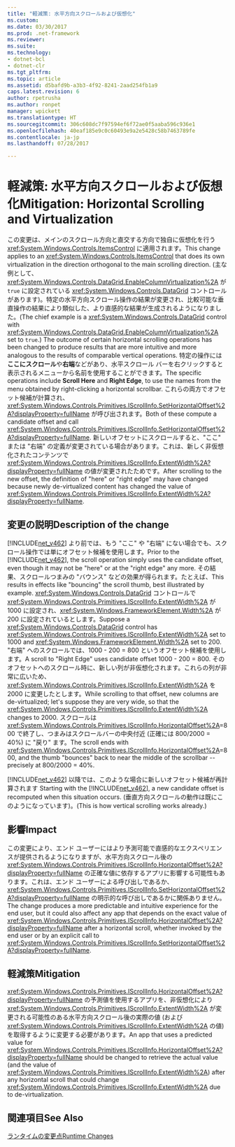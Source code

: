 ```yaml
---
title: "軽減策: 水平方向スクロールおよび仮想化"
ms.custom: 
ms.date: 03/30/2017
ms.prod: .net-framework
ms.reviewer: 
ms.suite: 
ms.technology:
- dotnet-bcl
- dotnet-clr
ms.tgt_pltfrm: 
ms.topic: article
ms.assetid: d5bafd9b-a3b3-4f92-8241-2aad254fb1a9
caps.latest.revision: 6
author: rpetrusha
ms.author: ronpet
manager: wpickett
ms.translationtype: HT
ms.sourcegitcommit: 306c608dc7f97594ef6f72ae0f5aaba596c936e1
ms.openlocfilehash: 40eaf185e9c0c60493e9a2e5428c58b7463789fe
ms.contentlocale: ja-jp
ms.lasthandoff: 07/28/2017

---
```

# <a name="mitigation-horizontal-scrolling-and-virtualization"></a><span data-ttu-id="01b1b-102">軽減策: 水平方向スクロールおよび仮想化</span><span class="sxs-lookup"><span data-stu-id="01b1b-102">Mitigation: Horizontal Scrolling and Virtualization</span></span>
<span data-ttu-id="01b1b-103">この変更は、メインのスクロール方向と直交する方向で独自に仮想化を行う <xref:System.Windows.Controls.ItemsControl> に適用されます。</span><span class="sxs-lookup"><span data-stu-id="01b1b-103">This change applies to an <xref:System.Windows.Controls.ItemsControl> that does its own virtualization in the direction orthogonal to the main scrolling direction.</span></span> <span data-ttu-id="01b1b-104">(主な例として、<xref:System.Windows.Controls.DataGrid.EnableColumnVirtualization%2A> が `true` に設定されている <xref:System.Windows.Controls.DataGrid> コントロールがあります)。特定の水平方向スクロール操作の結果が変更され、比較可能な垂直操作の結果により類似した、より直感的な結果が生成されるようになりました。</span><span class="sxs-lookup"><span data-stu-id="01b1b-104">(The chief  example is a <xref:System.Windows.Controls.DataGrid> control with <xref:System.Windows.Controls.DataGrid.EnableColumnVirtualization%2A> set to `true`.)  The outcome of certain  horizontal scrolling operations has been changed to produce results that are more intuitive and more analogous to the results of comparable vertical operations.</span></span>  <span data-ttu-id="01b1b-105">特定の操作には**ここにスクロール**や**右端**などがあり、水平スクロール バーを右クリックすると表示されるメニューから名前を使用することができます。</span><span class="sxs-lookup"><span data-stu-id="01b1b-105">The specific operations include **Scroll Here** and **Right Edge**, to use the names from the menu obtained by right-clicking a horizontal scrollbar.</span></span>  <span data-ttu-id="01b1b-106">これらの両方でオフセット候補が計算され、<xref:System.Windows.Controls.Primitives.IScrollInfo.SetHorizontalOffset%2A?displayProperty=fullName> が呼び出されます。</span><span class="sxs-lookup"><span data-stu-id="01b1b-106">Both of these compute a  candidate offset and call <xref:System.Windows.Controls.Primitives.IScrollInfo.SetHorizontalOffset%2A?displayProperty=fullName>.</span></span>  <span data-ttu-id="01b1b-107">新しいオフセットにスクロールすると、"ここ" または "右端" の定義が変更されている場合があります。これは、新しく非仮想化されたコンテンツで <xref:System.Windows.Controls.Primitives.IScrollInfo.ExtentWidth%2A?displayProperty=fullName> の値が変更されたためです。</span><span class="sxs-lookup"><span data-stu-id="01b1b-107">After scrolling to the new offset, the definition of "here" or "right edge" may have changed because newly de-virtualized content has changed the value of <xref:System.Windows.Controls.Primitives.IScrollInfo.ExtentWidth%2A?displayProperty=fullName>.</span></span>  
  
## <a name="description-of-the-change"></a><span data-ttu-id="01b1b-108">変更の説明</span><span class="sxs-lookup"><span data-stu-id="01b1b-108">Description of the change</span></span>  
 <span data-ttu-id="01b1b-109">[!INCLUDE[net_v462](../../../includes/net-v462-md.md)] より前では、もう "ここ" や "右端" にない場合でも、スクロール操作では単にオフセット候補を使用します。</span><span class="sxs-lookup"><span data-stu-id="01b1b-109">Prior to the [!INCLUDE[net_v462](../../../includes/net-v462-md.md)], the scroll operation simply uses the candidate offset, even though it may not be "here" or at the "right edge" any more.</span></span>  <span data-ttu-id="01b1b-110">その結果、スクロールつまみの "バウンス" などの効果が得られます。たとえば、</span><span class="sxs-lookup"><span data-stu-id="01b1b-110">This results in effects like "bouncing" the scroll thumb, best illustrated by example.</span></span>  <span data-ttu-id="01b1b-111"><xref:System.Windows.Controls.DataGrid> コントロールで <xref:System.Windows.Controls.Primitives.IScrollInfo.ExtentWidth%2A> が 1000 に設定され、<xref:System.Windows.FrameworkElement.Width%2A> が 200 に設定されているとします。</span><span class="sxs-lookup"><span data-stu-id="01b1b-111">Suppose a <xref:System.Windows.Controls.DataGrid> control has <xref:System.Windows.Controls.Primitives.IScrollInfo.ExtentWidth%2A> set to 1000 and <xref:System.Windows.FrameworkElement.Width%2A> set to 200.</span></span>  <span data-ttu-id="01b1b-112">"右端" へのスクロールでは、1000 - 200 = 800 というオフセット候補を使用します。</span><span class="sxs-lookup"><span data-stu-id="01b1b-112">A scroll to "Right Edge" uses candidate offset  1000 - 200 = 800.</span></span>  <span data-ttu-id="01b1b-113">そのオフセットへのスクロール時に、新しい列が非仮想化されます。これらの列が非常に広いため、<xref:System.Windows.Controls.Primitives.IScrollInfo.ExtentWidth%2A> を 2000 に変更したとします。</span><span class="sxs-lookup"><span data-stu-id="01b1b-113">While scrolling to that offset, new columns are de-virtualized; let's suppose they are very wide, so that the <xref:System.Windows.Controls.Primitives.IScrollInfo.ExtentWidth%2A> changes to 2000.</span></span>  <span data-ttu-id="01b1b-114">スクロールは <xref:System.Windows.Controls.Primitives.IScrollInfo.HorizontalOffset%2A>=800 で終了し、つまみはスクロールバーの中央付近 (正確には 800/2000 = 40%) に "戻り" ます。</span><span class="sxs-lookup"><span data-stu-id="01b1b-114">The scroll ends with <xref:System.Windows.Controls.Primitives.IScrollInfo.HorizontalOffset%2A>=800, and the thumb "bounces" back to near the middle of the scrollbar -- precisely at 800/2000 = 40%.</span></span>  
  
 <span data-ttu-id="01b1b-115">[!INCLUDE[net_v462](../../../includes/net-v462-md.md)] 以降では、このような場合に新しいオフセット候補が再計算されます </span><span class="sxs-lookup"><span data-stu-id="01b1b-115">Starting with the [!INCLUDE[net_v462](../../../includes/net-v462-md.md)], a new candidate offset is recomputed when this situation occurs.</span></span> <span data-ttu-id="01b1b-116">(垂直方向スクロールの動作は既にこのようになっています)。</span><span class="sxs-lookup"><span data-stu-id="01b1b-116">(This is how vertical scrolling works already.)</span></span>  
  
## <a name="impact"></a><span data-ttu-id="01b1b-117">影響</span><span class="sxs-lookup"><span data-stu-id="01b1b-117">Impact</span></span>  
 <span data-ttu-id="01b1b-118">この変更により、エンド ユーザーにはより予測可能で直感的なエクスペリエンスが提供されるようになりますが、水平方向スクロール後の <xref:System.Windows.Controls.Primitives.IScrollInfo.HorizontalOffset%2A?displayProperty=fullName> の正確な値に依存するアプリに影響する可能性もあります。これは、エンド ユーザーによる呼び出しであるか、<xref:System.Windows.Controls.Primitives.IScrollInfo.SetHorizontalOffset%2A?displayProperty=fullName> の明示的な呼び出しであるかに関係ありません。</span><span class="sxs-lookup"><span data-stu-id="01b1b-118">The change produces a more predictable and intuitive experience for the end user, but it could also affect any app that depends on the exact value of <xref:System.Windows.Controls.Primitives.IScrollInfo.HorizontalOffset%2A?displayProperty=fullName> after a horizontal scroll, whether invoked by the end user or by an explicit call to <xref:System.Windows.Controls.Primitives.IScrollInfo.SetHorizontalOffset%2A?displayProperty=fullName>.</span></span>  
  
## <a name="mitigation"></a><span data-ttu-id="01b1b-119">軽減策</span><span class="sxs-lookup"><span data-stu-id="01b1b-119">Mitigation</span></span>  
 <span data-ttu-id="01b1b-120"><xref:System.Windows.Controls.Primitives.IScrollInfo.HorizontalOffset%2A?displayProperty=fullName> の予測値を使用するアプリを、非仮想化により <xref:System.Windows.Controls.Primitives.IScrollInfo.ExtentWidth%2A> が変更される可能性のある水平方向スクロール後の実際の値 (および <xref:System.Windows.Controls.Primitives.IScrollInfo.ExtentWidth%2A> の値) を取得するように変更する必要があります。</span><span class="sxs-lookup"><span data-stu-id="01b1b-120">An app that uses a predicted value for <xref:System.Windows.Controls.Primitives.IScrollInfo.HorizontalOffset%2A?displayProperty=fullName> should be changed to retrieve the actual value (and the value of <xref:System.Windows.Controls.Primitives.IScrollInfo.ExtentWidth%2A>) after any horizontal scroll that could change <xref:System.Windows.Controls.Primitives.IScrollInfo.ExtentWidth%2A> due to de-virtualization.</span></span>  
  
## <a name="see-also"></a><span data-ttu-id="01b1b-121">関連項目</span><span class="sxs-lookup"><span data-stu-id="01b1b-121">See Also</span></span>  
 [<span data-ttu-id="01b1b-122">ランタイムの変更点</span><span class="sxs-lookup"><span data-stu-id="01b1b-122">Runtime Changes</span></span>](../../../docs/framework/migration-guide/runtime-changes-in-the-net-framework-4-6-2.md)

